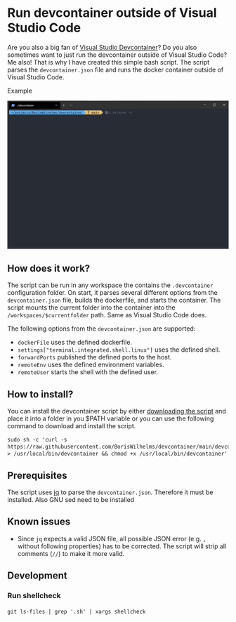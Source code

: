 # Run devcontainer outside of Visual Studio Code
Are you also a big fan of [Visual Studio Devcontainer](https://code.visualstudio.com/docs/remote/containers)? Do you also sometimes want to just run the devcontainer outside of Visual Studio Code? Me also! That is why I have created this simple bash script. The script parses the `devcontainer.json` file and runs the docker container outside of Visual Studio Code.

Example

![Example](example.gif)

## How does it work?
The script can be run in any workspace the contains the `.devcontainer` configuration folder. On start, it parses several different options from the `devcontainer.json` file, builds the dockerfile, and starts the container. The script mounts the current folder into the container into the `/workspaces/$currentfolder` path. Same as Visual Studio Code does. 

The following options from the `devcontainer.json` are supported:

- `dockerFile` uses the defined dockerfile.
- `settings["terminal.integrated.shell.linux"]` uses the defined shell.
- `forwardPorts` published the defined ports to the host.
- `remoteEnv` uses the defined environment variables.
- `remoteUser` starts the shell with the defined user.

## How to install?
You can install the devcontainer script by either [downloading the script](https://raw.githubusercontent.com/BorisWilhelms/devcontainer/main/devcontainer.sh) and place it into a folder in you $PATH variable or you can use the following command to download and install the script.

```
sudo sh -c 'curl -s https://raw.githubusercontent.com/BorisWilhelms/devcontainer/main/devcontainer.sh > /usr/local/bin/devcontainer && chmod +x /usr/local/bin/devcontainer'
```
## Prerequisites
The script uses [jq](https://stedolan.github.io/jq/) to parse the `devcontainer.json`. Therefore it must be installed.
Also GNU sed need to be installed


## Known issues
- Since `jq` expects a valid JSON file, all possible JSON error (e.g. `,` without following properties) has to be corrected. The script will strip all comments (`//`) to make it more valid.


## Development

### Run shellcheck
`git ls-files | grep '.sh' | xargs shellcheck`
